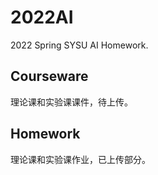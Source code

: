 # 2022AI
 2022 Spring SYSU AI Homework.

## Courseware

理论课和实验课课件，待上传。

## Homework

理论课和实验课作业，已上传部分。
